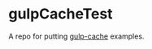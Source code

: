 gulpCacheTest
=============

A repo for putting [gulp-cache](https://github.com/jgable/gulp-cache) examples.

